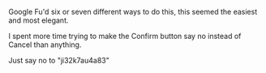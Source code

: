 Google Fu'd six or seven different ways to do this, this seemed the easiest and most elegant.

I spent more time trying to make the Confirm button say no instead of Cancel than anything.

Just say no to "ji32k7au4a83"
